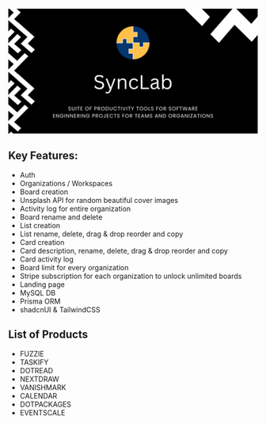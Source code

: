 <p align="center">
    <img src="public\SyncLab Banner for Readme.png" width="750"/>
</p>

## Key Features:

- Auth 
- Organizations / Workspaces
- Board creation
- Unsplash API for random beautiful cover images
- Activity log for entire organization
- Board rename and delete
- List creation
- List rename, delete, drag & drop reorder and copy
- Card creation
- Card description, rename, delete, drag & drop reorder and copy
- Card activity log
- Board limit for every organization
- Stripe subscription for each organization to unlock unlimited boards
- Landing page
- MySQL DB
- Prisma ORM
- shadcnUI & TailwindCSS

## List of Products

- FUZZIE
- TASKIFY
- DOTREAD
- NEXTDRAW
- VANISHMARK
- CALENDAR
- DOTPACKAGES
- EVENTSCALE